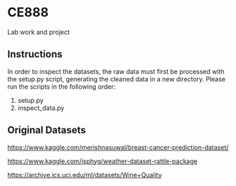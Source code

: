 # CE888
Lab work and project

## Instructions

In order to inspect the datasets, the raw data must first be processed with the setup.py script, generating the cleaned data in a new directory.
Please run the scripts in the following order:

1. setup.py
2. inspect_data.py

## Original Datasets
<https://www.kaggle.com/merishnasuwal/breast-cancer-prediction-dataset/>

<https://www.kaggle.com/jsphyg/weather-dataset-rattle-package>

<https://archive.ics.uci.edu/ml/datasets/Wine+Quality>
